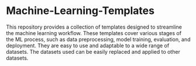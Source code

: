 # Machine-Learning-Templates

This repository provides a collection of templates designed to streamline the machine learning workflow. These templates cover various stages of the ML process, such as data preprocessing, model training, evaluation, and deployment. They are easy to use and adaptable to a wide range of datasets. The datasets used can be easily replaced and applied to other datasets.
